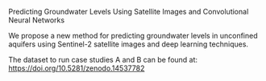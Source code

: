 Predicting Groundwater Levels Using Satellite Images and Convolutional Neural Networks

We propose a new method for predicting groundwater levels in unconfined aquifers using Sentinel-2 satellite images and deep learning techniques. 

The dataset to run case studies A and B can be found at: https://doi.org/10.5281/zenodo.14537782

